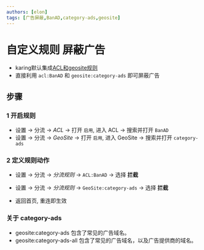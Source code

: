 ```yaml
---
authors: [elon]
tags: [广告屏蔽,BanAD,category-ads,geosite]
---
```


# 自定义规则 屏蔽广告
- karing默认集成[ACL和geosite规则](https://github.com/KaringX/karing-ruleset/)
- 直接利用 `acl:BanAD` 和 `geosite:category-ads` 即可屏蔽广告

## 步骤
### 1 开启规则
- 设置 -> 分流 -> *ACL* -> 打开 `启用`, 进入 ACL -> 搜索并打开 `BanAD`
- 设置 -> 分流 -> *GeoSite* -> 打开 `启用`, 进入 GeoSite -> 搜索并打开 `category-ads`

### 2 定义规则动作
- 设置 -> 分流 -> *分流规则* -> `ACL:BanAD` -> 选择 **拦截**
- 设置 -> 分流 -> *分流规则* -> `GeoSite:category-ads` -> 选择 **拦截**

- 返回首页, 重连即生效


### 关于 category-ads
- geosite:category-ads      包含了常见的广告域名。
- geosite:category-ads-all  包含了常见的广告域名，以及广告提供商的域名。




